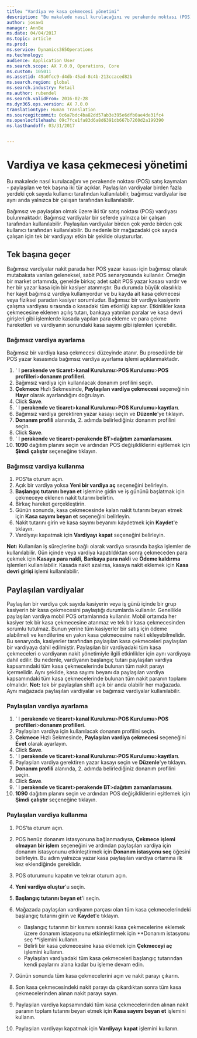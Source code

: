 ```yaml
---
title: "Vardiya ve kasa çekmecesi yönetimi"
description: "Bu makalede nasıl kurulacağını ve perakende noktası (POS) satış kaymaları - paylaşılan ve tek başına iki tür açıklar. Paylaşılan vardiyalar birden fazla yerdeki çok sayıda kullanıcı tarafından kullanılabilir, bağımsız vardiyalar ise aynı anda yalnızca bir çalışan tarafından kullanılabilir."
author: josaw1
manager: AnnBe
ms.date: 04/04/2017
ms.topic: article
ms.prod: 
ms.service: Dynamics365Operations
ms.technology: 
audience: Application User
ms.search.scope: AX 7.0.0, Operations, Core
ms.custom: 105011
ms.assetid: 49a0fcc9-d4db-45ad-8c4b-213ccaced82b
ms.search.region: global
ms.search.industry: Retail
ms.author: rubendel
ms.search.validFrom: 2016-02-28
ms.dyn365.ops.version: AX 7.0.0
translationtype: Human Translation
ms.sourcegitcommit: 0c6a7bdc4ba82dd57ab3e395e6dfb0ae4de31fc4
ms.openlocfilehash: 09c7fce1fa83d6a8d6391db667b7260d2a199390
ms.lasthandoff: 03/31/2017


---
```


# <a name="shift-and-cash-drawer-management"></a>Vardiya ve kasa çekmecesi yönetimi

Bu makalede nasıl kurulacağını ve perakende noktası (POS) satış kaymaları - paylaşılan ve tek başına iki tür açıklar. Paylaşılan vardiyalar birden fazla yerdeki çok sayıda kullanıcı tarafından kullanılabilir, bağımsız vardiyalar ise aynı anda yalnızca bir çalışan tarafından kullanılabilir.

Bağımsız ve paylaşılan olmak üzere iki tür satış noktası (POS) vardiyası bulunmaktadır. Bağımsız vardiyalar bir seferde yalnızca bir çalışan tarafından kullanılabilir. Paylaşılan vardiyalar birden çok yerde birden çok kullanıcı tarafından kullanılabilir. Bu nedenle bir mağazadaki çok sayıda çalışan için tek bir vardiyayı etkin bir şekilde oluştururlar.

## <a name="standalone-shifts"></a>Tek başına geçer
Bağımsız vardiyalar nakit parada her POS yazar kasası için bağımsız olarak mutabakata varılan geleneksel, sabit POS senaryosunda kullanılır. Örneğin bir market ortamında, genelde birkaç adet sabit POS yazar kasası vardır ve her bir yazar kasa için bir kasiyer atanmıştır. Bu durumda büyük olasılıkla her kayıt bağımsız vardiya kullanıyordur ve bu kayda ait kasa çekmecesi veya fiziksel paradan kasiyer sorumludur. Bağımsız bir vardiya kasiyerin çalışma vardiyası sırasında o kasadaki tüm etkinliği kapsar. Etkinlikler kasa çekmecesine eklenen açılış tutarı, bankaya yatırılan paralar ve kasa devri girişleri gibi işlemlerde kasada yapılan para ekleme ve para çekme hareketleri ve vardiyanın sonundaki kasa sayımı gibi işlemleri içerebilir.

### <a name="set-up-a-stand-alone-shift"></a>Bağımsız vardiya ayarlama

Bağımsız bir vardiya kasa çekmecesi düzeyinde atanır. Bu prosedürde bir POS yazar kasasında bağımsız vardiya ayarlama işlemi açıklanmaktadır.

1.  ' I **perakende ve ticaret**&gt;**kanal Kurulumu**&gt;**POS Kurulumu**&gt;**POS profilleri**&gt;**donanım profilleri**.
2.  Bağımsız vardiya için kullanılacak donanım profilini seçin.
3.  **Çekmece** Hızlı Sekmesinde, **Paylaşılan vardiya çekmecesi** seçeneğinin **Hayır** olarak ayarlandığını doğrulayın.
4.  Click **Save**.
5.  ' I **perakende ve ticaret**&gt;**kanal Kurulumu**&gt;**POS Kurulumu**&gt;**kayıtları**.
6.  Bağımsız vardiya gerektiren yazar kasayı seçin ve **Düzenle**'ye tıklayın.
7.  **Donanım profili** alanında, 2. adımda belirlediğiniz donanım profilini seçin.
8.  Click **Save**.
9.  ' I **perakende ve ticaret**&gt;**perakende BT**&gt;**dağıtım zamanlamasını**.
10. **1090** dağıtım planını seçin ve ardından POS değişikliklerini eşitlemek için **Şimdi çalıştır** seçeneğine tıklayın.

### <a name="use-a-stand-alone-shift"></a>Bağımsız vardiya kullanma

1.  POS'ta oturum açın.
2.  Açık bir vardiya yoksa **Yeni bir vardiya aç** seçeneğini belirleyin.
3.  **Başlangıç tutarını beyan et** işlemine gidin ve iş gününü başlatmak için çekmeceye eklenen nakit tutarını belirtin.
4.  Birkaç hareket gerçekleştirin.
5.  Günün sonunda, kasa çekmecesinde kalan nakit tutarını beyan etmek için **Kasa sayımı beyan et** seçeneğini belirleyin.
6.  Nakit tutarını girin ve kasa sayımı beyanını kaydetmek için **Kaydet**'e tıklayın.
7.  Vardiyayı kapatmak için **Vardiyayı kapat** seçeneğini belirleyin.

**Not:** Kullanılan iş süreçlerine bağlı olarak vardiya sırasında başka işlemler de kullanılabilir. Gün içinde veya vardiya kapatıldıktan sonra çekmeceden para çekmek için **Kasaya para nakli**, **Bankaya para nakli** ve **Ödeme kaldırma** işlemleri kullanılabilir. Kasada nakit azalırsa, kasaya nakit eklemek için **Kasa devri girişi** işlemi kullanılabilir.

## <a name="shared-shifts"></a>Paylaşılan vardiyalar
Paylaşılan bir vardiya çok sayıda kasiyerin veya iş günü içinde bir grup kasiyerin bir kasa çekmecesini paylaştığı durumlarda kullanılır. Genellikle paylaşılan vardiya mobil POS ortamlarında kullanılır. Mobil ortamda her kasiyer tek bir kasa çekmecesine atanmaz ve tek bir kasa çekmecesinden sorumlu tutulmaz. Bunun yerine tüm kasiyerler bir satış için ödeme alabilmeli ve kendilerine en yakın kasa çekmecesine nakit ekleyebilmelidir. Bu senaryoda, kasiyerler tarafından paylaşılan kasa çekmeceleri paylaşılan bir vardiyaya dahil edilmiştir. Paylaşılan bir vardiyadaki tüm kasa çekmeceleri o vardiyanın nakit yönetimiyle ilgili etkinlikler için aynı vardiyaya dahil edilir. Bu nedenle, vardiyanın başlangıç tutarı paylaşılan vardiya kapsamındaki tüm kasa çekmecelerinde bulunan tüm nakit parayı içermelidir. Aynı şekilde, kasa sayımı beyanı da paylaşılan vardiya kapsamındaki tüm kasa çekmecelerinde bulunan tüm nakit paranın toplamı olmalıdır. **Not:** tek bir paylaşılan shift açık bir anda olabilir her mağazada. Aynı mağazada paylaşılan vardiyalar ve bağımsız vardiyalar kullanılabilir.

### <a name="set-up-a-shared-shift"></a>Paylaşılan vardiya ayarlama

1.  ' I **perakende ve ticaret**&gt;**kanal Kurulumu**&gt;**POS Kurulumu**&gt;**POS profilleri**&gt;**donanım profilleri**.
2.  Paylaşılan vardiya için kullanılacak donanım profilini seçin.
3.  **Çekmece** Hızlı Sekmesinde, **Paylaşılan vardiya çekmecesi** seçeneğini **Evet** olarak ayarlayın.
4.  Click **Save**.
5.  ' I **perakende ve ticaret**&gt;**kanal Kurulumu**&gt;**POS Kurulumu**&gt;**kayıtları**.
6.  Paylaşılan vardiya gerektiren yazar kasayı seçin ve **Düzenle**'ye tıklayın.
7.  **Donanım profili** alanında, 2. adımda belirlediğiniz donanım profilini seçin.
8.  Click **Save**.
9.  ' I **perakende ve ticaret**&gt;**perakende BT**&gt;**dağıtım zamanlamasını**.
10. **1090** dağıtım planını seçin ve ardından POS değişikliklerini eşitlemek için **Şimdi çalıştır** seçeneğine tıklayın.

### <a name="use-a-shared-shift"></a>Paylaşılan vardiya kullanma

1.  POS'ta oturum açın.
2.  POS henüz donanım istasyonuna bağlanmadıysa, **Çekmece işlemi olmayan bir işlem** seçeneğini ve ardından paylaşılan vardiya için donanım istasyonunu etkinleştirmek için **Donanım istasyonu seç** öğesini belirleyin. Bu adım yalnızca yazar kasa paylaşılan vardiya ortamına ilk kez eklendiğinde gereklidir.
3.  POS oturumunu kapatın ve tekrar oturum açın.
4.  **Yeni vardiya oluştur**'u seçin.
5.  **Başlangıç tutarını beyan et**'i seçin.
6.  Mağazada paylaşılan vardiyanın parçası olan tüm kasa çekmecelerindeki başlangıç tutarını girin ve **Kaydet**'e tıklayın.
    -   Başlangıç tutarının bir kısmını sonraki kasa çekmecelerine eklemek üzere donanım istasyonunu etkinleştirmek için **Donanım istasyonu seç **işlemini kullanın.
    -   Belirli bir kasa çekmecesine kasa eklemek için **Çekmeceyi aç** işlemini kullanın.
    -   Paylaşılan vardiyadaki tüm kasa çekmeceleri başlangıç tutarından kendi paylarını alana kadar bu işleme devam edin.

7.  Günün sonunda tüm kasa çekmecelerini açın ve nakit parayı çıkarın.
8.  Son kasa çekmecesindeki nakit parayı da çıkardıktan sonra tüm kasa çekmecelerinden alınan nakit parayı sayın.
9.  Paylaşılan vardiya kapsamındaki tüm kasa çekmecelerinden alınan nakit paranın toplam tutarını beyan etmek için **Kasa sayımı beyan et** işlemini kullanın.
10. Paylaşılan vardiyayı kapatmak için **Vardiyayı kapat** işlemini kullanın.



